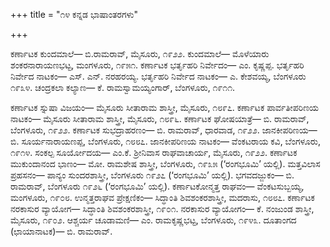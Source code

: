 +++
title = "೧೪ ಕನ್ನಡ ಭಾಷಾಂತರಗಳು"

+++

ಕರ್ಣಾಟಕ ಕುಂದಮಾಲೆ— ಬಿ.ರಾಮರಾವ್, ಮೈಸೂರು, ೧೯೨೨. ಕುಂದಮಾಲೆ— ಮೊಳೆಯಾರು ಶಂಕರನಾರಾಯಣಭಟ್ಟ, ಮಂಗಳೂರು, ೧೯೫೧. ಕರ್ಣಾಟಕ ಭರ್ತೃಹರಿ ನಿರ್ವೇದಂ— ಎಂ. ಕೃಷ್ಣಪ್ಪ. ಭರ್ತೃಹರಿ ನಿರ್ವೇದ ನಾಟಕಂ— ಎಸ್. ಎನ್. ನರಹರಯ್ಯ. ಭರ್ತೃಹರಿ ನಿರ್ವೇದ ನಾಟಕಂ— ಎ. ಕೇಶವಯ್ಯ, ಬೆಂಗಳೂರು ೧೯೩೪. ಚಂದ್ರಕಲಾ ಕಲ್ಯಾಣ— ಕೆ. ರಾಮಸ್ವಾಮಯ್ಯಂಗಾರ್, ಬೆಂಗಳೂರು, ೧೯೧೧.

ಕರ್ಣಾಟಕ ಸ್ನುಷಾ ವಿಜಯಂ— ಮೈಸೂರು ಸೀತಾರಾಮ ಶಾಸ್ತ್ರೀ, ಮೈಸೂರು, ೧೮೯೭. ಕರ್ಣಾಟಕ ಪಾರ್ವತೀಪರಿಣಯ ನಾಟಕಂ— ಮೈಸೂರು ಸೀತಾರಾಮ ಶಾಸ್ತ್ರೀ, ಮೈಸೂರು, ೧೮೯೬. ಕರ್ಣಾಟಕ ಘೋಷಯಾತ್ರೆ— ಬಿ. ರಾಮರಾವ್, ಬೆಂಗಳೂರು, ೧೯೨೨. ಕರ್ಣಾಟಕ ಸುಭದ್ರಾಹರಣಂ— ಬಿ. ರಾಮರಾವ್, ಧಾರವಾಡ, ೧೯೨೨. ಜಾನಕೀಪರಿಣಯ— ಬಿ. ಸೂರ್ಯನಾರಾಯಣಪ್ಪ, ಬೆಂಗಳೂರು, ೧೮೮೭. ಜಾನಕೀಪರಿಣಯ ನಾಟಕಂ— ವೆಂಕಟರಾಯ ಕವಿ, ಬೆಂಗಳೂರು, ೧೯೧೪. ಸಂಕಲ್ಪ ಸೂರ್ಯೋದಯ— ಎಂ.ಕೆ. ಶ್ರೀನಿವಾಸ ರಾಘವಾಚಾರ್ಯ, ಮೈಸೂರು, ೧೯೨೨. ಕರ್ಣಾಟಕ ಮುಕುಂದಾನಂದ ಭಾಣಂ— ಮೋ. ರಾಮಶೇಷ ಶಾಸ್ತ್ರೀ, ಬೆಂಗಳೂರು, ೧೯೩೫ (‘ರಂಗಭೂಮಿ’ ಯಲ್ಲಿ). ಮತ್ತವಿಲಾಸ ಪ್ರಹಸನಂ— ಪಾನ್ಯಂ ಸುಂದರಶಾಸ್ತ್ರೀ, ಬೆಂಗಳೂರು ೧೯೨೭ (‘ರಂಗಭೂಮಿ’ ಯಲ್ಲಿ). ಭಗವದಜ್ಜುಕಂ— ಬಿ. ರಾಮರಾವ್, ಬೆಂಗಳೂರು ೧೯೨೬ (‘ರಂಗಭೂಮಿ’ ಯಲ್ಲಿ). ಕರ್ಣಾಟಕೋನ್ಮತ್ತ ರಾಘವಂ— ವೆಂಕಟಸುಬ್ಬಯ್ಯ, ಮಂಗಳೂರು, ೧೯೦೮. ಉನ್ಮತ್ತರಾಘವ ಪ್ರೇಕ್ಷಣಿಕಂ— ಸಿದ್ಧಾಂತಿ ಶಿವಶಂಕರಶಾಸ್ತ್ರೀ, ಮದರಾಸು, ೧೮೮೭. ಕರ್ಣಾಟಕ ನರಕಾಸುರ ವ್ಯಾಯೋಗ— ಸಿದ್ಧಾಂತಿ ಶಿವಶಂಕರಶಾಸ್ತ್ರೀ, ೧೯೦೧. ನರಕಾಸುರ ವ್ಯಾಯೋಗಂ— ಕೆ. ನಂಜುಂಡ ಶಾಸ್ತ್ರೀ, ಮೈಸೂರು, ೧೯೦೨. ಆಶ್ಚರ್ಯ ಚೂಡಾಮಣಿ— ಎಂ. ರಾಮಕೃಷ್ಣಭಟ್ಟ, ಬೆಂಗಳೂರು, ೧೯೪೩. ದೂತಾಂಗದ (ಛಾಯಾನಾಟಕ)— ಬಿ. ರಾಮರಾವ್.



